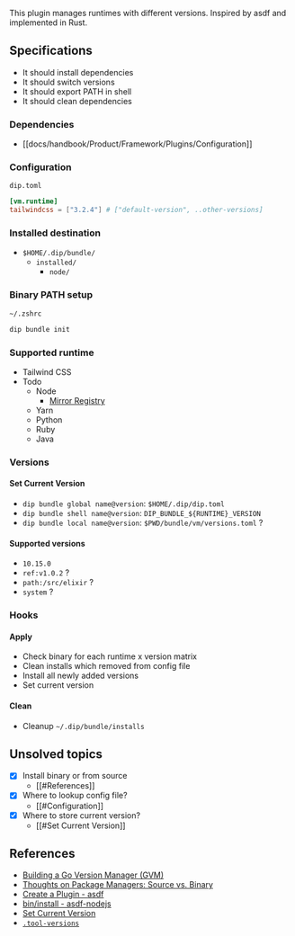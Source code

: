 
This plugin manages runtimes with different versions. Inspired by asdf and implemented in Rust.

## Specifications

- It should install dependencies
- It should switch versions
- It should export PATH in shell
- It should clean dependencies

### Dependencies

- [[docs/handbook/Product/Framework/Plugins/Configuration]]

### Configuration

`dip.toml`

```toml
[vm.runtime]
tailwindcss = ["3.2.4"] # ["default-version", ..other-versions]
```

### Installed destination

- `$HOME/.dip/bundle/`
	- `installed/`
		- `node/`

### Binary PATH setup
 `~/.zshrc`
 
```sh
dip bundle init
```

### Supported runtime
	
- Tailwind CSS
- Todo
	- Node
		- [Mirror Registry](https://registry.npmmirror.com/binary.html?path=node/)
	- Yarn
	- Python
	- Ruby
	- Java

### Versions

#### Set Current Version

- `dip bundle global name@version`: `$HOME/.dip/dip.toml`
- `dip bundle shell name@version`: `DIP_BUNDLE_${RUNTIME}_VERSION`
- `dip bundle local name@version`: `$PWD/bundle/vm/versions.toml` ?

#### Supported versions

- `10.15.0`
- `ref:v1.0.2` ?
- `path:/src/elixir` ?
- `system` ?

### Hooks

#### Apply

- Check binary for each runtime x version matrix
- Clean installs which removed from config file
- Install all newly added versions
- Set current version

#### Clean

- Cleanup `~/.dip/bundle/installs`

## Unsolved topics 

- [x] Install binary or from source
	- [[#References]]
- [x] Where to lookup config file?
	- [[#Configuration]]
- [x] Where to store current version?
	- [[#Set Current Version]]

## References

- [Building a Go Version Manager (GVM)](https://benjiv.com/building-a-go-version-manager/)
- [Thoughts on Package Managers: Source vs. Binary](https://www.linux.com/training-tutorials/thoughts-package-managers-source-vs-binary/#:~:text=Source%20package%20include%20a%20tarball,takes%20everything%20out%20of%20it.)
- [Create a Plugin - asdf](https://asdf-vm.com/plugins/create.html)
- [bin/install - asdf-nodejs](https://github.com/asdf-vm/asdf-nodejs/blob/master/bin/install)
- [Set Current Version](https://asdf-vm.com/manage/versions.html#set-current-version)
- [`.tool-versions`](https://asdf-vm.com/manage/configuration.html#tool-versions)
